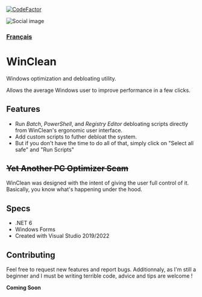 [![CodeFactor](https://www.codefactor.io/repository/github/raphaelbardini/winclean/badge)](https://www.codefactor.io/repository/github/raphaelbardini/winclean)

![Social image](https://repository-images.githubusercontent.com/409236079/4a4e854b-4552-4269-93e4-312f0e133bfd)

### [Français](README.fr.md)

# WinClean
Windows optimization and debloating utility. 

Allows the average Windows user to improve performance in a few clicks.

## Features

- Run *Batch*, *PowerShell*, and *Registry Editor* debloating scripts directly from WinClean's ergonomic user interface.
- Add custom scripts to futher debloat the system.
- But if you don't have the time to do all of that, simply click on "Select all safe" and "Run Scripts"

## ~~Yet Another PC Optimizer Scam~~

WinClean was designed with the intent of giving the user full control of it.
Basically, you know what's happening under the hood.

## Specs

- .NET 6
- Windows Forms
- Created with Visual Studio 2019/2022

## Contributing
Feel free to request new features and report bugs.
Additionnaly, as I'm still a beginner and I must be writing terrible code, advice and tips are welcome !

**Coming Soon**
